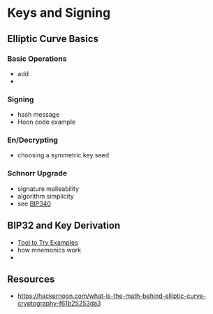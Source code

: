 # Keys and Signing

## Elliptic Curve Basics
### Basic Operations
- add
- 
### Signing
- hash message
- Hoon code example

### En/Decrypting
* choosing a symmetric key seed

### Schnorr Upgrade
- signature malleability
- algorithm simplicity
- see [BIP340](https://github.com/bitcoin/bips/blob/master/bip-0340.mediawiki)

## BIP32 and Key Derivation
* [Tool to Try Examples](https://iancoleman.io/bip39/)
* how mnemonics work
* 

## Resources
* https://hackernoon.com/what-is-the-math-behind-elliptic-curve-cryptography-f61b25253da3
